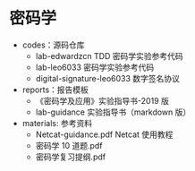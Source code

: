 # 密码学

- codes：源码仓库
  - lab-edwardzcn TDD 密码学实验参考代码
  - lab-leo6033 密码学实验参考代码
  - digital-signature-leo6033 数字签名协议
- reports：报告模板
  - 《密码学及应用》实验指导书-2019 版
  - lab-guidance 实验指导书（markdown 版）
- materials: 参考资料
  - Netcat-guidance.pdf Netcat 使用教程
  - 密码学 10 道题.pdf
  - 密码学复习提纲.pdf

